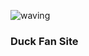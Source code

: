 ![waving](https://capsule-render.vercel.app/api?type=waving&height=200&text=오리사랑모임&fontAlign=58&fontAlignY=30&color=gradient)
### Duck Fan Site
